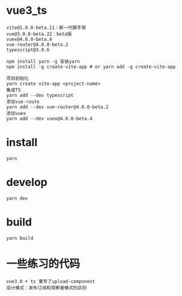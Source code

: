 #  vue3_ts

	vite@1.0.0-beta.11：新一代脚手架
	vue@3.0.0-beta.22：beta版
	vuex@4.0.0-beta.4
	vue-router@4.0.0-beta.2
	typescript@3.9.6

	npm install yarn -g 安装yarn
	npm install -g create-vite-app # or yarn add -g create-vite-app

	项目初始化
	yarn create vite-app <project-name>
	集成TS
	yarn add --dev typescript
	添加vue-route
	yarn add --dev vue-router@4.0.0-beta.2
	添加vuex
	yarn add --dev vuex@4.0.0-beta.4


# install
`yarn` 

# develop
`yarn dev` 

# build
`yarn build` 

# 一些练习的代码

	vue3.0 + ts 重写了upload-component
	设计模式：发布订阅和观察者模式的区别
	

